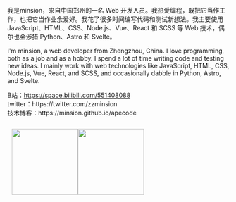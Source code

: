 我是minsion，来自中国郑州的一名 Web 开发人员。我热爱编程，既把它当作工作，也把它当作业余爱好。我花了很多时间编写代码和测试新想法。我主要使用 JavaScript、HTML、CSS、Node.js、Vue、React 和 SCSS 等 Web 技术，偶尔也会涉猎 Python、Astro 和 Svelte。

I'm minsion, a web developer from Zhengzhou, China. I love programming, both as a job and as a hobby. I spend a lot of time writing code and testing new ideas. I mainly work with web technologies like JavaScript, HTML, CSS, Node.js, Vue, React, and SCSS, and occasionally dabble in Python, Astro, and Svelte.


<div>B站：<a href="https://space.bilibili.com/551408088" target="_blank">https://space.bilibili.com/551408088</a></div>
<div>twitter：https://twitter.com/zzminsion</div>
<div>技术博客：https://minsion.github.io/apecode</div>
<br />
<div style="display: flex;margin: 10px">
  <img style="height: 150px;" src="https://github-readme-stats.vercel.app/api?username=minsion&show_icons=true&count_private=true&hide=prs&bg_color=0,73FA79,73FDFF,D783FF&theme=default_repocard" />
  <img style="height: 150px;" src="https://github-readme-stats.vercel.app/api/top-langs/?username=minsion&hide_title=true&hide_border=true&layout=compact&bg_color=0,73FA79,73FDFF,D783FF&theme=graywhite&locale=cn" />
</div>

<!-- ### My GitHub Contributions -->

<!-- ![](https://raw.githubusercontent.com/minsion/minsion/main/assets/github-contribution-grid-snake.svg) -->
